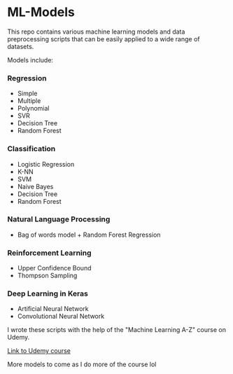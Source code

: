 # ML-Models
This repo contains various machine learning models and data preprocessing scripts that can be easily applied to a wide range of datasets.

Models include:
### Regression 
* Simple
* Multiple
* Polynomial
* SVR 
* Decision Tree
* Random Forest

### Classification 
* Logistic Regression
* K-NN
* SVM
* Naive Bayes
* Decision Tree
* Random Forest

### Natural Language Processing
* Bag of words model + Random Forest Regression

### Reinforcement Learning
* Upper Confidence Bound
* Thompson Sampling

### Deep Learning in Keras 
* Artificial Neural Network
* Convolutional Neural Network

I wrote these scripts with the help of the "Machine Learning A-Z" course on Udemy.

[Link to Udemy course](https://www.udemy.com/course/machinelearning/)

More models to come as I do more of the course lol
